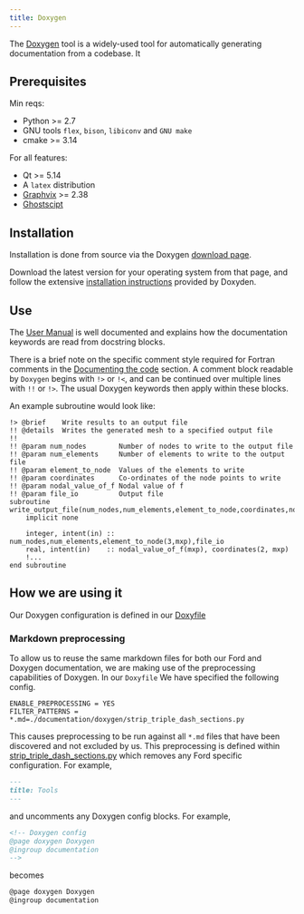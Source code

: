 ```yaml
---
title: Doxygen
---
```


<!-- Doxygen config
@page doxygen Doxygen
@ingroup documentation
-->

The [Doxygen]((https://www.doxygen.nl/)) tool is a widely-used tool for automatically generating documentation from a codebase.
It 

## Prerequisites

Min reqs:

- Python >= 2.7
- GNU tools `flex`, `bison`, `libiconv` and `GNU make`
- cmake >= 3.14

For all features:
- Qt >= 5.14
- A `latex` distribution
- [Graphvix](https://www.graphviz.org/) >= 2.38
- [Ghostscipt](https://www.ghostscript.com/)

## Installation

Installation is done from source via the Doxygen [download page](https://www.doxygen.nl/download.html).

Download the latest version for your operating system from that page, and follow the extensive [installation instructions](https://www.doxygen.nl/manual/install.html) provided by Doxyden.

## Use

The [User Manual](https://www.doxygen.nl/manual/index.html) is well documented and explains how the documentation keywords are read from docstring blocks.

There is a brief note on the specific comment style required for Fortran comments in the [Documenting the code](https://www.doxygen.nl/manual/docblocks.html#fortranblocks) section.
A comment block readable by `Doxygen` begins with `!>` or `!<`, and can be continued over multiple lines with `!!` or `!>`.
The usual Doxygen keywords then apply within these blocks.

An example subroutine would look like:

```Fortran
!> @brief    Write results to an output file
!! @details  Writes the generated mesh to a specified output file
!!
!! @param num_nodes        Number of nodes to write to the output file
!! @param num_elements     Number of elements to write to the output file
!! @param element_to_node  Values of the elements to write
!! @param coordinates      Co-ordinates of the node points to write
!! @param nodal_value_of_f Nodal value of f
!! @param file_io          Output file
subroutine write_output_file(num_nodes,num_elements,element_to_node,coordinates,nodal_value_of_f,file_io)
	implicit none
	
	integer, intent(in) :: num_nodes,num_elements,element_to_node(3,mxp),file_io
	real, intent(in)    :: nodal_value_of_f(mxp), coordinates(2, mxp)
	!...
end subroutine
```

## How we are using it

Our Doxygen configuration is defined in our [Doxyfile](./Doxyfile)

### Markdown preprocessing

To allow us to reuse the same markdown files for both our Ford and Doxygen documentation, we are making
use of the preprocessing capabilities of Doxygen. In our `Doxyfile` We have specified the following config.

```
ENABLE_PREPROCESSING = YES
FILTER_PATTERNS = *.md=./documentation/doxygen/strip_triple_dash_sections.py
```

This causes preprocessing to be run against all `*.md` files that have been discovered and not excluded by us.
This preprocessing is defined within [strip_triple_dash_sections.py](./strip_triple_dash_sections.py) which
removes any Ford specific configuration. For example,

```md
---
title: Tools
---
```

and uncomments any Doxygen config blocks. For example,

```md
<!-- Doxygen config
@page doxygen Doxygen
@ingroup documentation
-->
```

becomes

```md
@page doxygen Doxygen
@ingroup documentation
```
